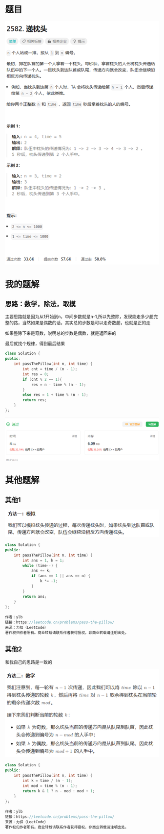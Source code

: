 # 题目

![image-20230928213341835](image/image-20230928213341835.png)

# 我的题解

## 思路：数学，除法，取模

主要思路就是因为从1开始到n，中间步数就是n-1,所以先整除，发现能走多少趟完整的路，当然如果是偶数的话，其实总的步数是可以走奇数趟，也就是正的走

如果整除下来是奇数，说明总的步数是偶数，就是返回来的

最后就找个规律，得到最后结果

```C++
class Solution {
public:
    int passThePillow(int n, int time) {
        int cnt = time / (n - 1);
        int res = 0;
        if (cnt % 2 == 1){
            res = n - time % (n - 1);     
        }
        else res = 1 + time % (n - 1);
        return res;
    }
};
```

![image-20230928220649846](image/image-20230928220649846.png)

# 其他题解

## 其他1

![image-20230928220733929](image/image-20230928220733929.png)

```C++
class Solution {
public:
    int passThePillow(int n, int time) {
        int ans = 1, k = 1;
        while (time--) {
            ans += k;
            if (ans == 1 || ans == n) {
                k *= -1;
            }
        }
        return ans;
    }
};

作者：ylb
链接：https://leetcode.cn/problems/pass-the-pillow/
来源：力扣（LeetCode）
著作权归作者所有。商业转载请联系作者获得授权，非商业转载请注明出处。
```

## 其他2

和我自己的思路是一致的

![image-20230928220819672](image/image-20230928220819672.png)

```C++
class Solution {
public:
    int passThePillow(int n, int time) {
        int k = time / (n - 1);
        int mod = time % (n - 1);
        return k & 1 ? n - mod : mod + 1;
    }
};

作者：ylb
链接：https://leetcode.cn/problems/pass-the-pillow/
来源：力扣（LeetCode）
著作权归作者所有。商业转载请联系作者获得授权，非商业转载请注明出处。
```

